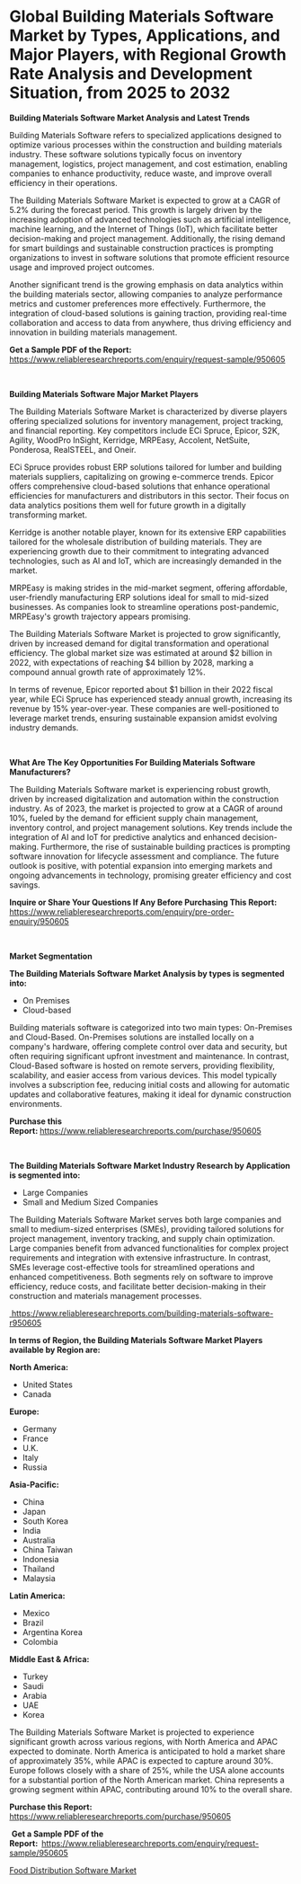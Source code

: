 <p><h1>Global Building Materials Software Market by Types, Applications, and Major Players, with Regional Growth Rate Analysis and Development Situation, from 2025 to 2032</h1></p><p><strong>Building Materials Software Market Analysis and Latest Trends</strong></p>
<p><p>Building Materials Software refers to specialized applications designed to optimize various processes within the construction and building materials industry. These software solutions typically focus on inventory management, logistics, project management, and cost estimation, enabling companies to enhance productivity, reduce waste, and improve overall efficiency in their operations.</p><p>The Building Materials Software Market is expected to grow at a CAGR of 5.2% during the forecast period. This growth is largely driven by the increasing adoption of advanced technologies such as artificial intelligence, machine learning, and the Internet of Things (IoT), which facilitate better decision-making and project management. Additionally, the rising demand for smart buildings and sustainable construction practices is prompting organizations to invest in software solutions that promote efficient resource usage and improved project outcomes.</p><p>Another significant trend is the growing emphasis on data analytics within the building materials sector, allowing companies to analyze performance metrics and customer preferences more effectively. Furthermore, the integration of cloud-based solutions is gaining traction, providing real-time collaboration and access to data from anywhere, thus driving efficiency and innovation in building materials management.</p></p>
<p><strong>Get a Sample PDF of the Report:&nbsp;</strong> <a href="https://www.reliableresearchreports.com/enquiry/request-sample/950605?utm_campaign=2267&utm_medium=2&utm_source=Github&utm_content=ia&utm_term=06032025&utm_id=building-materials-software">https://www.reliableresearchreports.com/enquiry/request-sample/950605</a></p>
<p>&nbsp;</p>
<p><strong>Building Materials Software Major Market Players</strong></p>
<p><p>The Building Materials Software Market is characterized by diverse players offering specialized solutions for inventory management, project tracking, and financial reporting. Key competitors include ECi Spruce, Epicor, S2K, Agility, WoodPro InSight, Kerridge, MRPEasy, Accolent, NetSuite, Ponderosa, RealSTEEL, and Oneir. </p><p>ECi Spruce provides robust ERP solutions tailored for lumber and building materials suppliers, capitalizing on growing e-commerce trends. Epicor offers comprehensive cloud-based solutions that enhance operational efficiencies for manufacturers and distributors in this sector. Their focus on data analytics positions them well for future growth in a digitally transforming market.</p><p>Kerridge is another notable player, known for its extensive ERP capabilities tailored for the wholesale distribution of building materials. They are experiencing growth due to their commitment to integrating advanced technologies, such as AI and IoT, which are increasingly demanded in the market.</p><p>MRPEasy is making strides in the mid-market segment, offering affordable, user-friendly manufacturing ERP solutions ideal for small to mid-sized businesses. As companies look to streamline operations post-pandemic, MRPEasy's growth trajectory appears promising.</p><p>The Building Materials Software Market is projected to grow significantly, driven by increased demand for digital transformation and operational efficiency. The global market size was estimated at around $2 billion in 2022, with expectations of reaching $4 billion by 2028, marking a compound annual growth rate of approximately 12%.</p><p>In terms of revenue, Epicor reported about $1 billion in their 2022 fiscal year, while ECi Spruce has experienced steady annual growth, increasing its revenue by 15% year-over-year. These companies are well-positioned to leverage market trends, ensuring sustainable expansion amidst evolving industry demands.</p></p>
<p>&nbsp;</p>
<p><strong>What Are The Key Opportunities For Building Materials Software Manufacturers?</strong></p>
<p><p>The Building Materials Software market is experiencing robust growth, driven by increased digitalization and automation within the construction industry. As of 2023, the market is projected to grow at a CAGR of around 10%, fueled by the demand for efficient supply chain management, inventory control, and project management solutions. Key trends include the integration of AI and IoT for predictive analytics and enhanced decision-making. Furthermore, the rise of sustainable building practices is prompting software innovation for lifecycle assessment and compliance. The future outlook is positive, with potential expansion into emerging markets and ongoing advancements in technology, promising greater efficiency and cost savings.</p></p>
<p><strong>Inquire or Share Your Questions If Any Before Purchasing This Report:</strong> <a href="https://www.reliableresearchreports.com/enquiry/pre-order-enquiry/950605?utm_campaign=2267&utm_medium=2&utm_source=Github&utm_content=ia&utm_term=06032025&utm_id=building-materials-software">https://www.reliableresearchreports.com/enquiry/pre-order-enquiry/950605</a></p>
<p>&nbsp;</p>
<p><strong>Market Segmentation</strong></p>
<p><strong>The Building Materials Software Market Analysis by types is segmented into:</strong></p>
<p><ul><li>On Premises</li><li>Cloud-based</li></ul></p>
<p><p>Building materials software is categorized into two main types: On-Premises and Cloud-Based. On-Premises solutions are installed locally on a company's hardware, offering complete control over data and security, but often requiring significant upfront investment and maintenance. In contrast, Cloud-Based software is hosted on remote servers, providing flexibility, scalability, and easier access from various devices. This model typically involves a subscription fee, reducing initial costs and allowing for automatic updates and collaborative features, making it ideal for dynamic construction environments.</p></p>
<p><strong>Purchase this Report:&nbsp;</strong><a href="https://www.reliableresearchreports.com/purchase/950605?utm_campaign=2267&utm_medium=2&utm_source=Github&utm_content=ia&utm_term=06032025&utm_id=building-materials-software">https://www.reliableresearchreports.com/purchase/950605</a></p>
<p>&nbsp;</p>
<p><strong>The Building Materials Software Market Industry Research by Application is segmented into:</strong></p>
<p><ul><li>Large Companies</li><li>Small and Medium Sized Companies</li></ul></p>
<p><p>The Building Materials Software Market serves both large companies and small to medium-sized enterprises (SMEs), providing tailored solutions for project management, inventory tracking, and supply chain optimization. Large companies benefit from advanced functionalities for complex project requirements and integration with extensive infrastructure. In contrast, SMEs leverage cost-effective tools for streamlined operations and enhanced competitiveness. Both segments rely on software to improve efficiency, reduce costs, and facilitate better decision-making in their construction and materials management processes.</p></p>
<p><a href="https://www.reliableresearchreports.com/building-materials-software-r950605?utm_campaign=2267&utm_medium=2&utm_source=Github&utm_content=ia&utm_term=06032025&utm_id=building-materials-software">&nbsp;https://www.reliableresearchreports.com/building-materials-software-r950605</a></p>
<p><strong>In terms of Region, the Building Materials Software Market Players available by Region are:</strong></p>
<p>
    <p> <strong> North America: </strong>
        <ul>
            <li>United States</li>
            <li>Canada</li>
        </ul>
        </p> 
    <p> <strong> Europe: </strong>
        <ul>
            <li>Germany</li>
            <li>France</li>
            <li>U.K.</li>
            <li>Italy</li>
            <li>Russia</li>
        </ul>
        </p> 
    <p> <strong> Asia-Pacific: </strong>
        <ul>
            <li>China</li>
            <li>Japan</li>
            <li>South Korea</li>
            <li>India</li>
            <li>Australia</li>
            <li>China Taiwan</li>
            <li>Indonesia</li>
            <li>Thailand</li>
            <li>Malaysia</li>
        </ul>
        </p> 
    <p> <strong> Latin America: </strong>
        <ul>
            <li>Mexico</li>
            <li>Brazil</li>
            <li>Argentina Korea</li>
            <li>Colombia</li>
        </ul>
        </p> 
    <p> <strong> Middle East & Africa: </strong>
        <ul>
            <li>Turkey</li>
            <li>Saudi</li>
            <li>Arabia</li>
            <li>UAE</li>
            <li>Korea</li>
        </ul>
    </p>
    </p>
<p><p>The Building Materials Software Market is projected to experience significant growth across various regions, with North America and APAC expected to dominate. North America is anticipated to hold a market share of approximately 35%, while APAC is expected to capture around 30%. Europe follows closely with a share of 25%, while the USA alone accounts for a substantial portion of the North American market. China represents a growing segment within APAC, contributing around 10% to the overall share.</p></p>
<p><strong>Purchase this Report: </strong><a href="https://www.reliableresearchreports.com/purchase/950605?utm_campaign=2267&utm_medium=2&utm_source=Github&utm_content=ia&utm_term=06032025&utm_id=building-materials-software">https://www.reliableresearchreports.com/purchase/950605</a></p>
<p>&nbsp;<strong>Get a Sample PDF of the Report:&nbsp;&nbsp;</strong><a href="https://www.reliableresearchreports.com/enquiry/request-sample/950605?utm_campaign=2267&utm_medium=2&utm_source=Github&utm_content=ia&utm_term=06032025&utm_id=building-materials-software">https://www.reliableresearchreports.com/enquiry/request-sample/950605</a></p>
<p><strong></strong></p>
<p><p><a href="https://github.com/delindacallegari68/Market-Research-Report-List-1/blob/main/food-distribution-software-market.md?utm_campaign=2267&utm_medium=2&utm_source=Github&utm_content=ia&utm_term=06032025&utm_id=building-materials-software">Food Distribution Software Market</a></p></p>